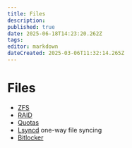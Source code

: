 ```yaml
---
title: Files
description: 
published: true
date: 2025-06-18T14:23:20.262Z
tags: 
editor: markdown
dateCreated: 2025-03-06T11:32:14.265Z
---
```


# Files

- [ZFS](/files/zfs)
- [RAID](/files/raid)
- [Quotas](/files/quota)
- [Lsyncd](/files/lsyncd-file-sync) one-way file syncing
- [Bitlocker](/files/bitlocker)